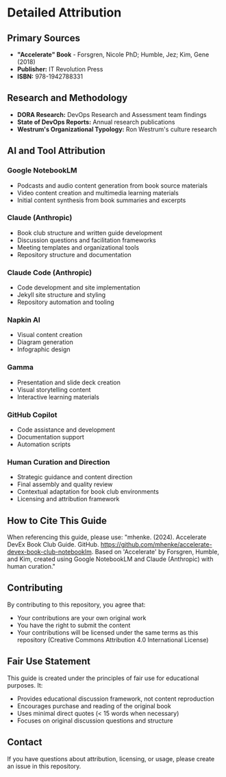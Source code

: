 # Detailed Attribution

## Primary Sources

- **"Accelerate" Book** - Forsgren, Nicole PhD; Humble, Jez; Kim, Gene (2018)
- **Publisher:** IT Revolution Press
- **ISBN:** 978-1942788331

## Research and Methodology

- **DORA Research:** DevOps Research and Assessment team findings
- **State of DevOps Reports:** Annual research publications
- **Westrum's Organizational Typology:** Ron Westrum's culture research

## AI and Tool Attribution

### Google NotebookLM

- Podcasts and audio content generation from book source materials
- Video content creation and multimedia learning materials
- Initial content synthesis from book summaries and excerpts

### Claude (Anthropic)

- Book club structure and written guide development
- Discussion questions and facilitation frameworks
- Meeting templates and organizational tools
- Repository structure and documentation

### Claude Code (Anthropic)

- Code development and site implementation
- Jekyll site structure and styling
- Repository automation and tooling

### Napkin AI

- Visual content creation
- Diagram generation
- Infographic design

### Gamma

- Presentation and slide deck creation
- Visual storytelling content
- Interactive learning materials

### GitHub Copilot

- Code assistance and development
- Documentation support
- Automation scripts

### Human Curation and Direction

- Strategic guidance and content direction
- Final assembly and quality review
- Contextual adaptation for book club environments
- Licensing and attribution framework

## How to Cite This Guide

When referencing this guide, please use:
"mhenke. (2024). Accelerate DevEx Book Club Guide. GitHub.
<https://github.com/mhenke/accelerate-devex-book-club-notebooklm>. Based on 'Accelerate' by Forsgren, Humble, and
Kim, created using Google NotebookLM and Claude (Anthropic) with human curation."

## Contributing

By contributing to this repository, you agree that:

- Your contributions are your own original work
- You have the right to submit the content
- Your contributions will be licensed under the same terms as this repository (Creative Commons Attribution 4.0 International License)

## Fair Use Statement

This guide is created under the principles of fair use for educational purposes. It:

- Provides educational discussion framework, not content reproduction
- Encourages purchase and reading of the original book
- Uses minimal direct quotes (< 15 words when necessary)
- Focuses on original discussion questions and structure

## Contact

If you have questions about attribution, licensing, or usage, please create an issue in this repository.
